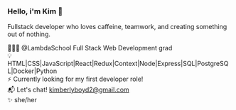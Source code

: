### Hello, i'm Kim 👋

<!--
**kimboyd12/kimboyd12** is a ✨ _special_ ✨ repository because its `README.md` (this file) appears on your GitHub profile.

Here are some ideas to get you started:

- 🔭 I’m currently working on ...
- 🌱 I’m currently learning ...
- 👯 I’m looking to collaborate on ...
- 🤔 I’m looking for help with ...
- 💬 Ask me about ...
- 📫 How to reach me: ...
- 😄 Pronouns: ...
- ⚡ Fun fact: ...
-->
Fullstack developer who loves caffeine, teamwork, and creating something out of nothing. 

👩🏻‍💻 @LambdaSchool Full Stack Web Development grad<br>
💡 HTML|CSS|JavaScript|React|Redux|Context|Node|Express|SQL|PostgreSQL|Docker|Python <br>
⚡️ Currently looking for my first developer role!<br>
📬 Let's chat! kimberlyboyd2@gmail.com <br>
✨ she/her
